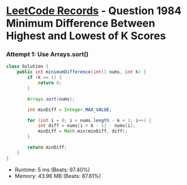 # [LeetCode Records](../../README.md) - Question 1984 Minimum Difference Between Highest and Lowest of K Scores

### Attempt 1: Use Arrays.sort()
```java
class Solution {
    public int minimumDifference(int[] nums, int k) {
        if (k == 1) {
            return 0;
        }

        Arrays.sort(nums);

        int minDiff = Integer.MAX_VALUE;

        for (int i = 0; i < nums.length - k + 1; i++) {
            int diff = nums[i + k - 1] - nums[i];
            minDiff = Math.min(minDiff, diff);
        }

        return minDiff;
    }
}
```
- Runtime: 5 ms (Beats: 97.40%)
- Memory: 43.96 MB (Beats: 87.81%)

<br>
